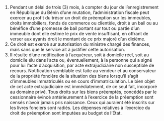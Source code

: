 1)  Pendant  un  délai  de  trois  (3)  mois,  à  compter  du  jour  de l’enregistrement en République du Bénin d’une mutation, l’administration fiscale peut exercer au profit du trésor un droit de préemption sur les immeubles, droits immobiliers, fonds de commerce ou clientèle, droit à un bail ou au bénéfice d’une promesse de bail portant sur tout ou partie d’un immeuble dont elle estime le prix de vente insuffisant, en offrant de verser aux ayants droit le montant de ce prix majoré d’un dixième.
2) Ce droit est exercé sur autorisation du ministre chargé des finances, mais sans que
le service ait à justifier cette autorisation.
3) Il résulte d’une notification à l’acquéreur, soit à domicile réel, soit au domicile élu
dans l’acte ou, éventuellement, à la personne qui a signé pour lui l’acte d’acquisition, par acte extrajudiciaire non susceptible de recours. Notification semblable est faite au vendeur et  au  conservateur  de  la  propriété  foncière  de  la  situation  des  biens  lorsqu’il  s’agit d’immeubles immatriculés ou en cours d’immatriculation.
Le  bien  objet  de  cet  acte  extrajudiciaire  est  immédiatement,  de  ce  seul  fait, incorporé au domaine privé.
Tous  droits  sur  les  biens  préemptés,  concédés  par  le  cessionnaire  évincé antérieurement à l’exercice de la préemption sont censés n’avoir jamais pris naissance. Ceux qui auraient été inscrits sur les livres fonciers sont radiés.
Les dépenses relatives à l’exercice du droit de préemption sont imputées au budget
de l’État.